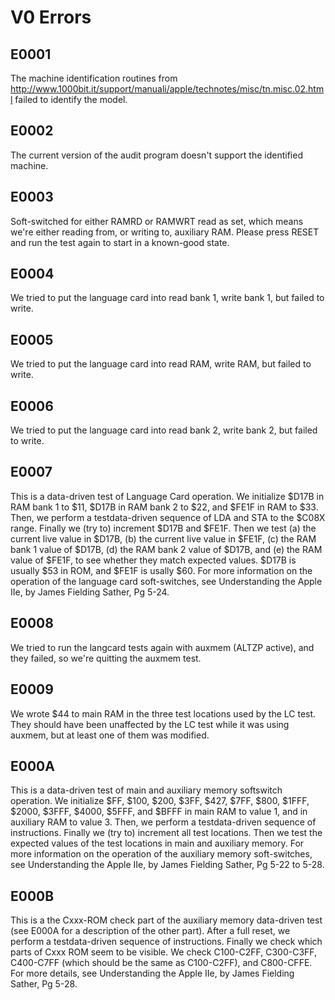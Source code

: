 # V0 Errors

## E0001

The machine identification routines from http://www.1000bit.it/support/manuali/apple/technotes/misc/tn.misc.02.html failed to identify the model.

## E0002

The current version of the audit program doesn't support the identified machine.

## E0003

Soft-switched for either RAMRD or RAMWRT read as set, which means we're either reading from, or writing to, auxiliary RAM. Please press RESET and run the test again to start in a known-good state.

## E0004

We tried to put the language card into read bank 1, write bank 1, but failed to write.

## E0005

We tried to put the language card into read RAM, write RAM, but failed to write.

## E0006

We tried to put the language card into read bank 2, write bank 2, but failed to write.

## E0007

This is a data-driven test of Language Card operation. We initialize $D17B in RAM bank 1 to $11, $D17B in RAM bank 2 to $22, and $FE1F in RAM to $33. Then, we perform a testdata-driven sequence of LDA and STA to the $C08X range. Finally we (try to) increment $D17B and $FE1F. Then we test (a) the current live value in $D17B, (b) the current live value in $FE1F, (c) the RAM bank 1 value of $D17B, (d) the RAM bank 2 value of $D17B, and (e) the RAM value of $FE1F, to see whether they match expected values. $D17B is usually $53 in ROM, and $FE1F is usally $60. For more information on the operation of the language card soft-switches, see Understanding the Apple IIe, by James Fielding Sather, Pg 5-24.

## E0008

We tried to run the langcard tests again with auxmem (ALTZP active), and they failed, so we're quitting the auxmem test.

## E0009

We wrote $44 to main RAM in the three test locations used by the LC test. They should have been unaffected by the LC test while it was using auxmem, but at least one of them was modified.

## E000A

This is a data-driven test of main and auxiliary memory softswitch operation. We initialize $FF, $100, $200, $3FF, $427, $7FF, $800, $1FFF, $2000, $3FFF, $4000, $5FFF, and $BFFF in main RAM to value 1, and in auxiliary RAM to value 3. Then, we perform a testdata-driven sequence of instructions. Finally we (try to) increment all test locations. Then we test the expected values of the test locations in main and auxiliary memory. For more information on the operation of the auxiliary memory soft-switches, see Understanding the Apple IIe, by James Fielding Sather, Pg 5-22 to 5-28.

## E000B

This is a the Cxxx-ROM check part of the auxiliary memory data-driven test (see E000A for a description of the other part). After a full reset, we perform a testdata-driven sequence of instructions. Finally we check which parts of Cxxx ROM seem to be visible. We check C100-C2FF, C300-C3FF, C400-C7FF (which should be the same as C100-C2FF), and C800-CFFE. For more details, see Understanding the Apple IIe, by James Fielding Sather, Pg 5-28.
